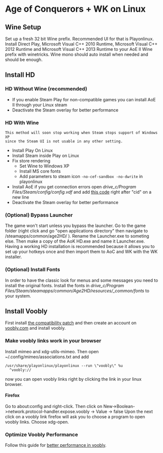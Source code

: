 # Age of Conquerors + WK on Linux
## Wine Setup
Set up a fresh 32 bit Wine prefix. Recommended UI for that is Playonlinux.
Install Direct Play, Microsoft Visual C++ 2010 Runtime, Microsoft Visual C++ 2012 Runtime and Microsoft Visual C++ 2013 Runtime to your AoE II Wine prefix with winetricks. Wine mono should auto install when needed and should be enough.

## Install HD
### HD Without Wine (recommended)
- If you enable Steam Play for non-compatible games you can install AoE II through your Linux steam
- Deactivate the Steam overlay for better performance
### HD With Wine
    This method will soon stop working when Steam stops support of Windows XP 
    since the Steam UI is not usable in any other setting.
- Install Play On Linux
- Install Steam inside Play on Linux
- Fix store rendering
    - Set Wine to Windows XP
    - Install MS core fonts
    - Add parameters to steam icon `-no-cef-sandbox -no-dwrite` in playonlinux
- Install AoE if you get connection errors open *drive_c/Program Files/Steam/config/config.vdf* and add [this code](config.vdf) right after "cid" on a new line
- Deactivate the Steam overlay for better performance
### (Optional) Bypass Launcher
The game won't start unless you bypass the launcher.
Go to the game folder (right click and go "open applications directory" then navigate to /steamapps/common/age2HD/ ). 
Rename the Launcher.exe to someting else. 
Then make a copy of the AoK HD.exe and name it Launcher.exe. Having a working HD installation is recommended because it
allows you to set up your hotkeys once and then import them to AoC and WK with the WK installer.
### (Optional) Install Fonts
In order to have the classic look for menus and some messages you need to install the original fonts.
Install the fonts in *drive_c/Program Files/Steam/steamapps/common/Age2HD/resources/_common/fonts* to your system.
## Install Voobly
First install [the compatibility patch](https://www.memberplus.net/) and then create an account on [voobly.com](https://www.voobly.com/) and install voobly.
### Make voobly links work in your browser
Install mimeo and xdg-utils-mimeo. Then open ~/.config/mimeo/associations.txt
and add

```
/usr/share/playonlinux/playonlinux --run \"voobly\" %u
  ^voobly://
```
now you can open voobly links right by clicking the link in your linux browser.

#### Firefox
Go to about:config and right-click. Then click on New->Boolean->network.protocol-handler.expose.voobly -> Value -> false
Upon the next click on a voobly link firefox will ask you to choose a program to open voobly links. Choose xdg-open.
### Optimize Voobly Performance
Follow this guide for [better performance in voobly](https://ageofnotes.com/resolve-issues/age-empires-2-max-performance-windows-10/).
